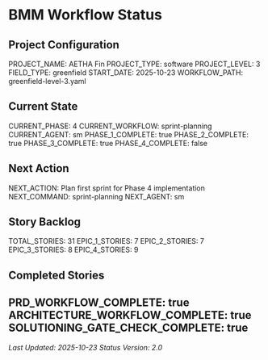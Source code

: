 # BMM Workflow Status

## Project Configuration

PROJECT_NAME: AETHA Fin
PROJECT_TYPE: software
PROJECT_LEVEL: 3
FIELD_TYPE: greenfield
START_DATE: 2025-10-23
WORKFLOW_PATH: greenfield-level-3.yaml

## Current State

CURRENT_PHASE: 4
CURRENT_WORKFLOW: sprint-planning
CURRENT_AGENT: sm
PHASE_1_COMPLETE: true
PHASE_2_COMPLETE: true
PHASE_3_COMPLETE: true
PHASE_4_COMPLETE: false

## Next Action

NEXT_ACTION: Plan first sprint for Phase 4 implementation
NEXT_COMMAND: sprint-planning
NEXT_AGENT: sm

## Story Backlog

TOTAL_STORIES: 31
EPIC_1_STORIES: 7
EPIC_2_STORIES: 7
EPIC_3_STORIES: 8
EPIC_4_STORIES: 9

## Completed Stories

PRD_WORKFLOW_COMPLETE: true
ARCHITECTURE_WORKFLOW_COMPLETE: true
SOLUTIONING_GATE_CHECK_COMPLETE: true
---


_Last Updated: 2025-10-23_
_Status Version: 2.0_
